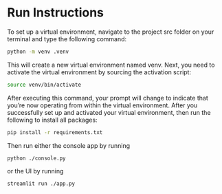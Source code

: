 # Run Instructions

To set up a virtual environment, navigate to the project src folder on your terminal and type the following command:

```bash
python -m venv .venv
```

This will create a new virtual environment named venv. Next, you need to activate the virtual environment by sourcing the activation script:

```bash
source venv/bin/activate
```

After executing this command, your prompt will change to indicate that you’re now operating from within the virtual environment. After you successfully set up and activated your virtual environment, then run the following to install all packages:

```bash
pip install -r requirements.txt
```

Then run either the console app by running

```bash
python ./console.py
```

or the UI by running

```bash
streamlit run ./app.py
```
